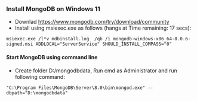 ### Install MongoDB on Windows 11
* Downlad https://www.mongodb.com/try/download/community
* Install using msiexec.exe as follows (hangs at Time remaining: 17 secs):
```
msiexec.exe /l*v mdbinstall.log  /qb /i mongodb-windows-x86_64-8.0.6-signed.msi ADDLOCAL="ServerService" SHOULD_INSTALL_COMPASS="0"
```
#### Start MongoDB using command line
* Create folder D:/mongodbdata, Run cmd as Administrator and run following command:
```
"C:\Program Files\MongoDB\Server\8.0\bin\mongod.exe" --dbpath="D:\mongodbdata"
```
